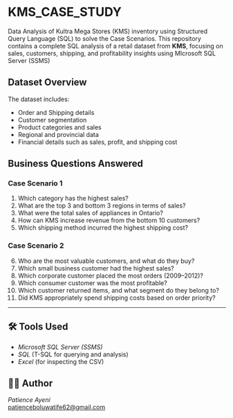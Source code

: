 # KMS_CASE_STUDY
Data Analysis of Kultra Mega Stores (KMS) inventory using Structured Query Language (SQL) to solve the Case Scenarios.
This repository contains a complete SQL analysis of a retail dataset from **KMS**, focusing on sales, customers, shipping, and profitability insights using MIcrosoft SQL Server (SSMS)
## Dataset Overview
The dataset includes:
- Order and Shipping details
- Customer segmentation
- Product categories and sales
- Regional and provincial data
- Financial details such as sales, profit, and shipping cost

## Business Questions Answered
### Case Scenario 1
1. Which category has the highest sales?
2. What are the top 3 and bottom 3 regions in terms of sales?
3. What were the total sales of appliances in Ontario?
4. How can KMS increase revenue from the bottom 10 customers?
5. Which shipping method incurred the highest shipping cost?

### Case Scenario 2

6. Who are the most valuable customers, and what do they buy?
7. Which small business customer had the highest sales?
8. Which corporate customer placed the most orders (2009–2012)?
9. Which consumer customer was the most profitable?
10. Which customer returned items, and what segment do they belong to?
11. Did KMS appropriately spend shipping costs based on order priority?

---

## 🛠 Tools Used

- *Microsoft SQL Server (SSMS)*
- *SQL* (T-SQL for querying and analysis)
- *Excel* (for inspecting the CSV)



## 🧑‍💼 Author

*Patience Ayeni*  
patienceboluwatife62@gmail.com

